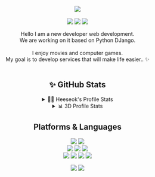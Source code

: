 <div align=center> 
  <p>
  <a href="https://hits.seeyoufarm.com"><img src="https://hits.seeyoufarm.com/api/count/incr/badge.svg?url=https%3A%2F%2Fgithub.com%2FGoHeeSeok00&count_bg=%2379C83D&title_bg=%23555555&icon=ghostery.svg&icon_color=%23E7E7E7&title=hits&edge_flat=false"/></a>
  </p>
  <p>
  <a href="https://a-littlecoding.tistory.com/" target="_blank"><img src="https://img.shields.io/badge/Blog-DD0B78?style=flat-square&logo=GitHub%20Sponsors&logoColor=white"/></a>
  <a href="mailto:weeds1590@gmail.com" target="_blank"><img src="https://img.shields.io/badge/weeds1590@gmail.com-EA4335?style=flat-square&logo=Gmail&logoColor=white"/></a>
  <a href="//" target="_blank"><img src="https://img.shields.io/badge/heeseokgo-0A66C2?style=flat-square&logo=Linkedin&logoColor=white"/></a>
  
</p>
<p>
  Hello I am a new developer web development.<br/>
  We are working on it based on Python DJango.<br/><br/>
  I enjoy movies and computer games. <br/>
  My goal is to develop services that will make life easier.. ✨ <br/><br/>
</p>

  
  ## ✨  GitHub Stats
<details> 
  <br />
  <summary>👩‍💻 Heeseok's Profile Stats </summary>    
  <a href="https://github.com/GoHeeSeok00/GoHeeSeok00">  <img align="center" src="https://github-readme-stats.vercel.app/api/top-langs/?username=GoHeeSeok00&hide=java&theme=buefy&langs_count=3" />
  </a>
  <br />
  <a href="https://github.com/GoHeeSeok00/GoHeeSeok00">
  <img align="center" src="https://github-readme-stats.vercel.app/api?username=GoHeeSeok00&custom_title=heeseok's+Github+Stats&line_height=27&count_private=true&theme=buefy&show_icons=true" alt="heeseok's GitHub Stats" />
</a>
  </details>
 
<details> 
  <summary>📊 3D Profile Stats</summary>
    
  ![](./profile-3d-contrib/profile-south-season-animate.svg)

  <br />

  [![GitHub Streak](https://github-readme-streak-stats.herokuapp.com?user=GoHeeSeok00&date_format=M%20j%5B%2C%20Y%5D)](https://git.io/streak-stats)
</details>

  
  

## Platforms & Languages
<p>
  <img src="https://img.shields.io/badge/python-3776AB?style=for-the-badge&logo=python&logoColor=white"> 
  <img src="https://img.shields.io/badge/javascript-F7DF1E?style=for-the-badge&logo=javascript&logoColor=black"> 
  
  <br>  
  <img src="https://img.shields.io/badge/html5-E34F26?style=for-the-badge&logo=html5&logoColor=white"> 
  <img src="https://img.shields.io/badge/css-1572B6?style=for-the-badge&logo=css3&logoColor=white">
  <img src="https://img.shields.io/badge/jquery-0769AD?style=for-the-badge&logo=jquery&logoColor=white">
  <br>
  <img src="https://img.shields.io/badge/mongoDB-47A248?style=for-the-badge&logo=MongoDB&logoColor=white">
  <img src="https://img.shields.io/badge/django-092E20?style=for-the-badge&logo=django&logoColor=white">
  <img src="https://img.shields.io/badge/flask-000000?style=for-the-badge&logo=flask&logoColor=white">
  <img src="https://img.shields.io/badge/bootstrap-7952B3?style=for-the-badge&logo=bootstrap&logoColor=white">
  <br>
</p>


<img src="https://img.shields.io/badge/github-181717?style=for-the-badge&logo=github&logoColor=white">
<img src="https://img.shields.io/badge/git-F05032?style=for-the-badge&logo=git&logoColor=white">
</p>

</div>
</div>
